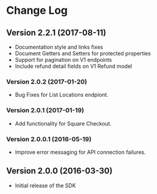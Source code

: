 # Change Log

## Version 2.2.1 (2017-08-11)

* Documentation style and links fixes
* Document Getters and Setters for protected properties
* Support for pagination on V1 endpoints
* Include refund detail fields on V1 Refund model

### Version 2.0.2 (2017-01-20)

* Bug Fixes for List Locations endpiont.

### Version 2.0.1 (2017-01-19)

* Add functionality for Square Checkout.

### Version 2.0.0.1 (2016-05-19)

* Improve error messaging for API connection failures.

## Version 2.0.0 (2016-03-30)

* Initial release of the SDK
